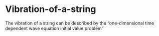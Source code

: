 # Vibration-of-a-string
The vibration of a string can be described by the “one-dimensional time dependent wave equation initial value problem”

